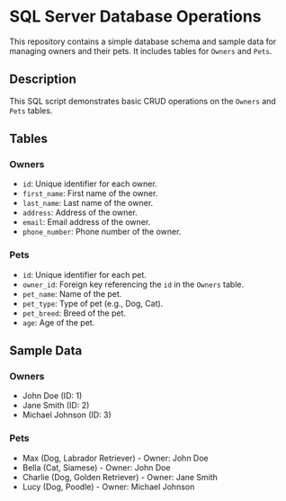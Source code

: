 # SQL Server Database Operations

This repository contains a simple database schema and sample data for managing owners and their pets. It includes tables for `Owners` and `Pets`.

## Description

This SQL script demonstrates basic CRUD operations on the `Owners` and `Pets` tables.

## Tables

### Owners

- `id`: Unique identifier for each owner.
- `first_name`: First name of the owner.
- `last_name`: Last name of the owner.
- `address`: Address of the owner.
- `email`: Email address of the owner.
- `phone_number`: Phone number of the owner.

### Pets

- `id`: Unique identifier for each pet.
- `owner_id`: Foreign key referencing the `id` in the `Owners` table.
- `pet_name`: Name of the pet.
- `pet_type`: Type of pet (e.g., Dog, Cat).
- `pet_breed`: Breed of the pet.
- `age`: Age of the pet.

## Sample Data

### Owners

- John Doe (ID: 1)
- Jane Smith (ID: 2)
- Michael Johnson (ID: 3)

### Pets

- Max (Dog, Labrador Retriever) - Owner: John Doe
- Bella (Cat, Siamese) - Owner: John Doe
- Charlie (Dog, Golden Retriever) - Owner: Jane Smith
- Lucy (Dog, Poodle) - Owner: Michael Johnson
